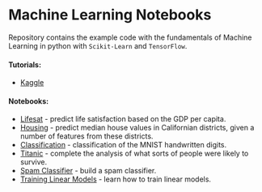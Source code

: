 # Machine Learning Notebooks

Repository contains the example code with the fundamentals of Machine Learning in python with `Scikit-Learn` and `TensorFlow`.

#### Tutorials:
- [Kaggle](./tutorials/kaggle)

#### Notebooks:
- [Lifesat](./lifesat.ipynb) - predict life satisfaction based on the GDP per capita.
- [Housing](./housing.ipynb) - predict median house values in Californian districts, given a number of features from these districts.
- [Classification](./classification.ipynb) - classification of the MNIST handwritten digits.
- [Titanic](./titanic.ipynb) - complete the analysis of what sorts of people were likely to survive.
- [Spam Classifier](./spam-filter.ipynb) - build a spam classifier.
- [Training Linear Models](./training-linear-models.ipynb) - learn how to train linear models.
